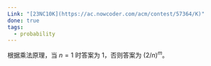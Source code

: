 ```yaml
---
Link: "[23NC10K](https://ac.nowcoder.com/acm/contest/57364/K)"
done: true
tags:
  - probability
---
```


根据乘法原理，当 $n=1$ 时答案为 $1$，否则答案为 $(2/n)^m$。